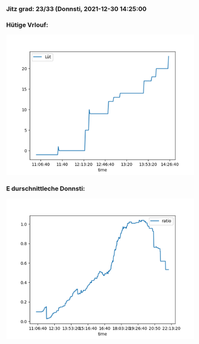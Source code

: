 ### Jitz grad: 23/33 (Donnsti, 2021-12-30 14:25:00

### Hütige Vrlouf:
![Graph](Today.png)

### E durschnittleche Donnsti:
![Graph](Donnsti.png)